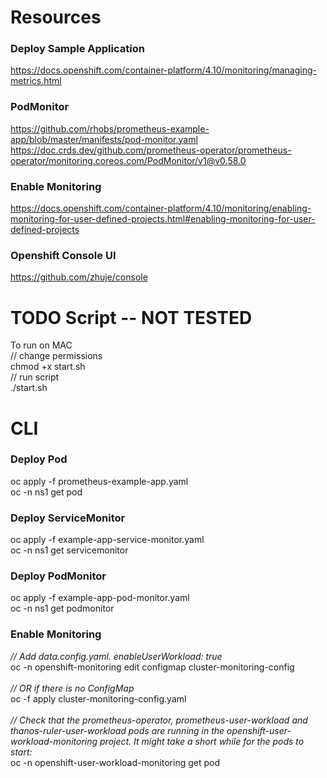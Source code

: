 # Resources 
### Deploy Sample Application 
https://docs.openshift.com/container-platform/4.10/monitoring/managing-metrics.html
### PodMonitor 
https://github.com/rhobs/prometheus-example-app/blob/master/manifests/pod-monitor.yaml
https://doc.crds.dev/github.com/prometheus-operator/prometheus-operator/monitoring.coreos.com/PodMonitor/v1@v0.58.0
### Enable Monitoring 
https://docs.openshift.com/container-platform/4.10/monitoring/enabling-monitoring-for-user-defined-projects.html#enabling-monitoring-for-user-defined-projects
### Openshift Console UI 
https://github.com/zhuje/console

# TODO Script -- NOT TESTED  
To run on MAC </br>
// change permissions </br>
chmod +x start.sh </br>
// run script </br>
./start.sh </br>


# CLI 
### Deploy Pod 
oc apply -f prometheus-example-app.yaml </br>
oc -n ns1 get pod
### Deploy ServiceMonitor 
oc apply -f example-app-service-monitor.yaml </br>
oc -n ns1 get servicemonitor
### Deploy PodMonitor 
oc apply -f example-app-pod-monitor.yaml </br>
oc -n ns1 get podmonitor
### Enable Monitoring  
<i>// Add data.config.yaml. enableUserWorkload: true </br></i>
oc -n openshift-monitoring edit configmap cluster-monitoring-config </br></br>
<i>// OR if there is no ConfigMap </br></i>
oc -f apply cluster-monitoring-config.yaml </br></br>
<i>// Check that the prometheus-operator, prometheus-user-workload and thanos-ruler-user-workload pods are running in the openshift-user-workload-monitoring project. It might take a short while for the pods to start:</br></i>
oc -n openshift-user-workload-monitoring get pod


